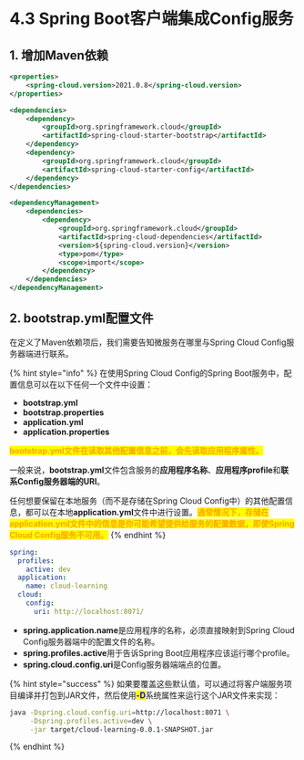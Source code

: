 # 4.3 Spring Boot客户端集成Config服务

## 1. 增加Maven依赖

```xml
<properties>
    <spring-cloud.version>2021.0.8</spring-cloud.version>
</properties>

<dependencies>
    <dependency>
        <groupId>org.springframework.cloud</groupId>
        <artifactId>spring-cloud-starter-bootstrap</artifactId>
    </dependency>
    <dependency>
        <groupId>org.springframework.cloud</groupId>
        <artifactId>spring-cloud-starter-config</artifactId>
    </dependency>
</dependencies>

<dependencyManagement>
    <dependencies>
        <dependency>
            <groupId>org.springframework.cloud</groupId>
            <artifactId>spring-cloud-dependencies</artifactId>
            <version>${spring-cloud.version}</version>
            <type>pom</type>
            <scope>import</scope>
        </dependency>
    </dependencies>
</dependencyManagement>
```

## 2. bootstrap.yml配置文件

在定义了Maven依赖项后，我们需要告知微服务在哪里与Spring Cloud Config服务器端进行联系。

{% hint style="info" %}
在使用Spring Cloud Config的Spring Boot服务中，配置信息可以在以下任何一个文件中设置：

* **bootstrap.yml**
* **bootstrap.properties**
* **application.yml**
* **application.properties**

<mark style="color:orange;">**bootstrap.yml文件在读取其他配置信息之前，会先读取应用程序属性。**</mark>

一般来说，**bootstrap.yml**文件包含服务的**应用程序名称**、**应用程序profile**和**联系Config服务器端的URI**。

任何想要保留在本地服务（而不是存储在Spring Cloud Config中）的其他配置信息，都可以在本地**application.yml**文件中进行设置。<mark style="color:orange;">**通常情况下，存储在application.yml文件中的信息是你可能希望提供给服务的配置数据，即使Spring Cloud Config服务不可用。**</mark>
{% endhint %}

```yaml
spring:
  profiles:
    active: dev
  application:
    name: cloud-learning
  cloud:
    config:
      uri: http://localhost:8071/
```

* **spring.application.name**是应用程序的名称，必须直接映射到Spring Cloud Config服务器端中的配置文件的名称。
* **spring.profiles.active**用于告诉Spring Boot应用程序应该运行哪个profile。
* **spring.cloud.config.uri**是Config服务器端端点的位置。

{% hint style="success" %}
如果要覆盖这些默认值，可以通过将客户端服务项目编译并打包到JAR文件，然后使用<mark style="color:blue;">**-D**</mark>系统属性来运行这个JAR文件来实现：

```bash
java -Dspring.cloud.config.uri=http://localhost:8071 \
     -Dspring.profiles.active=dev \
     -jar target/cloud-learning-0.0.1-SNAPSHOT.jar
```
{% endhint %}
